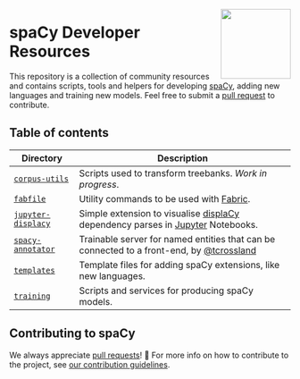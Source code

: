 <a href="https://explosion.ai"><img src="https://explosion.ai/assets/img/logo.svg" width="125" height="125" align="right" /></a>

# spaCy Developer Resources

This repository is a collection of community resources and contains scripts, tools and helpers for developing [spaCy](https://github.com/explosion/spaCy), adding new languages and training new models. Feel free to submit a [pull request](https://github.com/explosion/spacy-dev-resources/pulls) to contribute.

## Table of contents

| Directory | Description |
| --- | --- |
| [`corpus-utils`](corpus-utils) | Scripts used to transform treebanks. *Work in progress*. |
| [`fabfile`](fabfile) | Utility commands to be used with [Fabric](http://www.fabfile.org). |
| [`jupyter-displacy`](jupyter-displacy) | Simple extension to visualise [displaCy](https://github.com/explosion/displacy) dependency parses in [Jupyter](http://jupyter.org/) Notebooks. |
| [`spacy-annotator`](spacy-annotator) | Trainable server for named entities that can be connected to a front-end, by [@tcrossland](https://github.com/tcrossland) |
| [`templates`](templates) | Template files for adding spaCy extensions, like new languages. |
| [`training`](training) | Scripts and services for producing spaCy models. |

## Contributing to spaCy

We always appreciate [pull requests](https://github.com/explosion/spacy/pulls)! 🙌 For more info on how to contribute to the project, see [our contribution guidelines](https://github.com/explosion/spaCy/blob/master/CONTRIBUTING.md).
